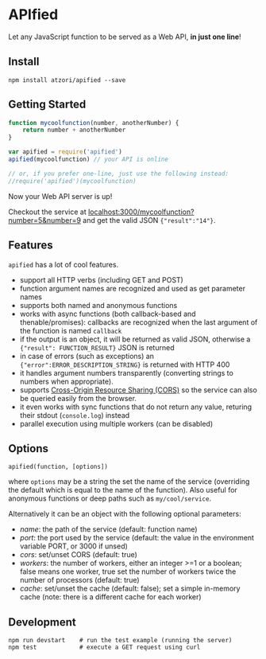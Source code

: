 # APIfied
Let any JavaScript function to be served as a Web API, **in just one line**!

## Install

	npm install atzori/apified --save

## Getting Started

```javascript
function mycoolfunction(number, anotherNumber) {
	return number + anotherNumber
}

var apified = require('apified')
apified(mycoolfunction) // your API is online

// or, if you prefer one-line, just use the following instead:
//require('apified')(mycoolfunction)
```

Now your Web API server is up! 

Checkout the service at [localhost:3000/mycoolfunction?number=5&number=9](http://localhost:3000/mycoolfunction?number=5&anotheNumber=9) 
and get the valid JSON `{"result":"14"}`.


## Features
`apified` has a lot of cool features.

  - support all HTTP verbs (including GET and POST)
  - function argument names are recognized and used as get parameter names
  - supports both named and anonymous functions
  - works with async functions (both callback-based and thenable/promises): 
  callbacks are recognized when the last argument of the function is named `callback`
  - if the output is an object, it will be returned as valid JSON, otherwise a `{"result": FUNCTION_RESULT}` JSON is returned
  - in case of errors (such as exceptions) an `{"error":ERROR_DESCRIPTION_STRING}` is returned with HTTP 400
  - it handles argument numbers transparently (converting strings to numbers when appropriate).
  - supports [Cross-Origin Resource Sharing (CORS)](http://www.w3.org/TR/cors/) so the service can also be queried easily from the browser.
  - it even works with sync functions that do not return any value, returing their stdout (`console.log`) instead
  - parallel execution using multiple workers (can be disabled)

## Options

	apified(function, [options])
	
where `options` may be a string the set the name of the service 
(overriding the default which is equal to the name of the function). 
Also useful for anonymous functions or deep paths such as `my/cool/service`.

Alternatively it can be an object with the following optional parameters:

  - *name*: the path of the service (default: function name)
  - *port*: the port used by the service (default: the value in the environment variable PORT, or 3000 if unsed)
  - *cors*: set/unset CORS (default: true)
  - *workers*: the number of workers, either an integer &gt;=1 or a boolean; false means one worker, true set 
  the number of workers twice the number of processors (default: true) 
  - *cache*: set/unset the cache (default: false); set a simple in-memory cache (note: there is a different cache for each worker)
  
## Development

	npm run devstart 	# run the test example (running the server)
	npm test 			# execute a GET request using curl

